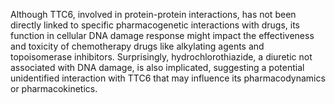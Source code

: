 Although TTC6, involved in protein-protein interactions, has not been directly linked to specific pharmacogenetic interactions with drugs, its function in cellular DNA damage response might impact the effectiveness and toxicity of chemotherapy drugs like alkylating agents and topoisomerase inhibitors. Surprisingly, hydrochlorothiazide, a diuretic not associated with DNA damage, is also implicated, suggesting a potential unidentified interaction with TTC6 that may influence its pharmacodynamics or pharmacokinetics.